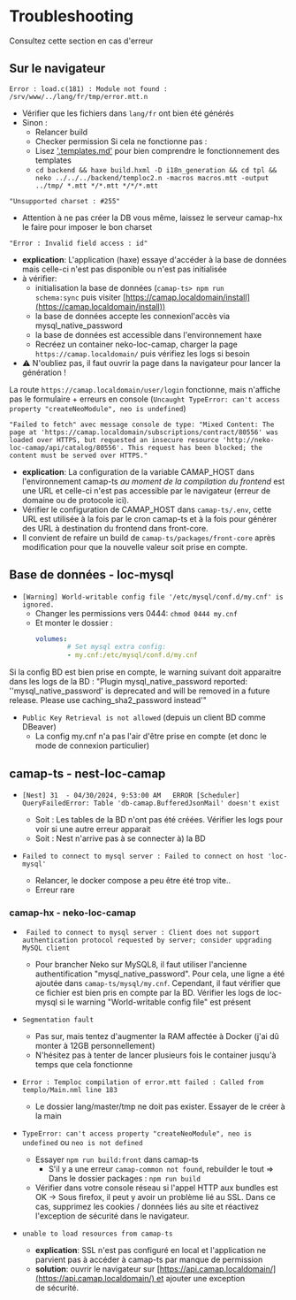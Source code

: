 # Troubleshooting

Consultez cette section en cas d'erreur


## Sur le navigateur
`Error : load.c(181) : Module not found : /srv/www/../lang/fr/tmp/error.mtt.n`
- Vérifier que les fichiers dans `lang/fr` ont bien été générés
- Sinon :
	- Relancer build
	- Checker permission
	Si cela ne fonctionne pas : 
	- Lisez ['.templates.md'](./templates.md) pour bien comprendre le fonctionnement des templates
	- `cd backend && haxe build.hxml -D i18n_generation && cd tpl && neko ../../../backend/temploc2.n -macros macros.mtt -output ../tmp/ *.mtt */*.mtt */*/*.mtt`


`"Unsupported charset : #255"`
- Attention à ne pas créer la DB vous même, laissez le serveur camap-hx le faire pour imposer le bon charset

`"Error : Invalid field access : id"`
- **explication**: L'application (haxe) essaye d'accéder à la base de données mais celle-ci n'est pas disponible ou n'est pas initialisée
- à vérifier:
	- initialisation la base de données (`camap-ts> npm run schema:sync` puis visiter [https://camap.localdomain/install](https://camap.localdomain/install))
	- la base de données accepte les connexionl'accès via mysql_native_password
	- la base de données est accessible dans l'environnement haxe
	- Recréez un container neko-loc-camap, charger la page `https://camap.localdomain/` puis vérifiez les logs si besoin
- ⚠ N'oubliez pas, il faut ouvrir la page dans la navigateur pour lancer la génération !

La route `https://camap.localdomain/user/login` fonctionne, mais n'affiche pas le formulaire + erreurs en console (`Uncaught TypeError: can't access property "createNeoModule", neo is undefined`)

`"Failed to fetch" avec message console de type: "Mixed Content: The page at 'https://camap.localdomain/subscriptions/contract/80556' was loaded over HTTPS, but requested an insecure resource 'http://neko-loc-camap/api/catalog/80556'. This request has been blocked; the content must be served over HTTPS."`
- **explication**: La configuration de la variable CAMAP_HOST dans l'environnement camap-ts *au moment de la compilation du frontend* est une URL et celle-ci n'est pas accessible par le navigateur (erreur de domaine ou de protocole ici).
- Vérifier le configuration de CAMAP_HOST dans `camap-ts/.env`, cette URL est utilisée à la fois par le cron camap-ts et à la fois pour générer des URL à destination du frontend dans front-core.
- Il convient de refaire un build de `camap-ts/packages/front-core` après modification pour que la nouvelle valeur soit prise en compte.

## Base de données - loc-mysql
- `[Warning] World-writable config file '/etc/mysql/conf.d/my.cnf' is ignored.`
	- Changer les permissions vers 0444: `chmod 0444 my.cnf`
	- Et monter le dossier :
		```yaml
		volumes:
				# Set mysql extra config:
				- my.cnf:/etc/mysql/conf.d/my.cnf
		```

Si la config BD est bien prise en compte, le warning suivant doit apparaitre dans les logs de la BD : "Plugin mysql_native_password reported: ''mysql_native_password' is deprecated and will be removed in a future release. Please use caching_sha2_password instead'"

- `Public Key Retrieval is not allowed` (depuis un client BD comme DBeaver)
	- La config my.cnf n'a pas l'air d'être prise en compte (et donc le mode de connexion particulier)

## camap-ts - nest-loc-camap
- `[Nest] 31  - 04/30/2024, 9:53:00 AM   ERROR [Scheduler] QueryFailedError: Table 'db-camap.BufferedJsonMail' doesn't exist`
	- Soit : Les tables de la BD n'ont pas été créées. Vérifier les logs pour voir si une autre erreur apparait
	- Soit : Nest n'arrive pas à se connecter à) la BD

- `Failed to connect to mysql server : Failed to connect on host 'loc-mysql'`
	- Relancer, le docker compose a peu être été trop vite..
	- Erreur rare

 ### camap-hx - neko-loc-camap
- ` Failed to connect to mysql server : Client does not support authentication protocol requested by server; consider upgrading MySQL client`
	- Pour brancher Neko sur MySQL8, il faut utiliser l'ancienne authentification "mysql_native_password". Pour cela, une ligne a été ajoutée dans `camap-ts/mysql/my.cnf`. Cependant, il faut vérifier que ce fichier est bien pris en compte par la BD. Vérifier les logs de loc-mysql si le warning "World-writable config file" est présent

- `Segmentation fault`
	- Pas sur, mais tentez d'augmenter la RAM affectée à Docker (j'ai dû monter à 12GB personnellement)
	- N'hésitez pas à tenter de lancer plusieurs fois le container jusqu'à temps que cela fonctionne

- `Error : Temploc compilation of error.mtt failed : Called from templo/Main.nml line 183`
	- Le dossier lang/master/tmp ne doit pas exister. Essayer de le créer à la main

- `TypeError: can't access property "createNeoModule", neo is undefined` ou `neo is not defined`
	- Essayer `npm run build:front` dans camap-ts
		- S'il y a une erreur `camap-common not found`, rebuilder le tout => Dans le dossier packages : `npm run build`
	- Vérifier dans votre console réseau si l'appel HTTP aux bundles est OK
		-> Sous firefox, il peut y avoir un problème lié au SSL. Dans ce cas, supprimez les cookies / données liés au site et réactivez l'exception de sécurité dans le navigateur.

- `unable to load resources from camap-ts`
	- **explication**: SSL n'est pas configuré en local et l'application ne parvient pas à accéder à camap-ts par manque de permission
	- **solution**: ouvrir le navigateur sur [https://api.camap.localdomain/](https://api.camap.localdomain/) et ajouter une exception de sécurité.